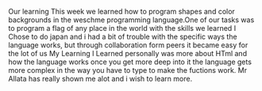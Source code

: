 Our learning 
This week we learned how to program shapes and color backgrounds in the weschme programming language.One of our tasks was to program a flag of any place in the world with the skills we learned 
I Chose to do japan and i had a bit of trouble with the specific ways the language works, but through collaboration form peers it became easy for the lot of us 
My Learning 
I Learned personally was more about HTml and how the language works once you get more deep into it the language gets more complex in the way you have to type to make the fuctions work. Mr Allata has really shown me alot and i wish to learn more.
